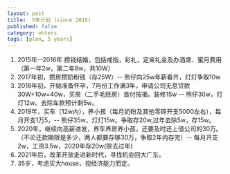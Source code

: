 ```yaml
---
layout: post
title:  5年计划 (since 2015)
published: false
category: ohters
tags: [plan, 5 years]
---
```


1. 2015年--2016年 攒钱结婚，包括戒指，彩礼，定亲礼金及办酒席、蜜月费用（第一年2w，第二年8w，共10W）
2. 2017年初，攒房攒奶粉钱（存25W）-- 熊仔向25w年薪看齐，灯灯争取10w
3. 2018年初，开始准备怀孕，7月份工作满3年，申请公司无息贷款30W+10w=40w，买房（二手毛胚房）首付按揭。装修15w -- 熊仔30w，灯灯12w。去除车款预计剩5w。
4. 2019年，买车（12w内），养小孩（每月奶粉及其他零碎开支5000左右），每月开支1万5，-- 熊仔35w，灯灯15w。争取存20w,过年去除5w，存15w。
5. 2020年，继续向高薪进发，养车养房养小孩，还要及时还上借公司的30万。（不论还款期限是多少，两人都要存够30万，争取2年内存完）-- 每月开支2w，工资3.5w，2020年存20w(除去过年)
6. 2021年后，改革开放走进新时代，寻找机会回大广东。
7. 35岁，考虑买大house，视经济能力而定。


